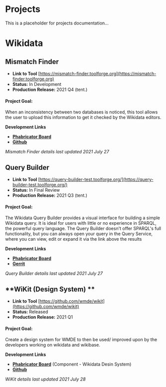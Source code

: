 # Projects

This is a placeholder for projects documentation...

# Wikidata

## **Mismatch Finder** 

* **Link to Tool** [https://mismatch-finder.toolforge.org](https://mismatch-finder.toolforge.org)
* **Status:**    In Development       
* **Production Release:**  2021 Q4 (tent.)  


#### **Project Goal:**

When an inconsistency between two databases is noticed, this tool allows the user to upload this information to get it checked by the Wikidata editors. 
    
    

**Development Links**
* [**Phabricator Board**](https://phabricator.wikimedia.org/project/view/5385/)
* [**Github**](https://github.com/wmde/wikidata-mismatch-finder) 


_Mismatch Finder details last updated 2021 July 27_


## **Query Builder** 

* **Link to Tool** [https://query-builder-test.toolforge.org/](https://query-builder-test.toolforge.org/)
* **Status:**    In Final Review       
* **Production Release:**  2021 Q3 (tent.)  


#### **Project Goal:**

The Wikidata Query Builder provides a visual interface for building a simple Wikidata query. It is ideal for users with little or no experience in SPARQL, the powerful query language. The Query Builder doesn't offer SPARQL's full functionality, but you can always open your query in the Query Service, where you can view, edit or expand it via the link above the results
    
    

**Development Links**
* [**Phabricator Board**](https://phabricator.wikimedia.org/project/view/4990/)
* [**Gerrit**](https://gerrit.wikimedia.org/g/wikidata/query-builder) 


_Query Builder details last updated 2021 July 27_



## **WiKit (Design System) ** 

* **Link to Tool** [https://github.com/wmde/wikit](https://github.com/wmde/wikit)
* **Status:**    Released
* **Production Release:**  2021 Q1


#### **Project Goal:**

Create a design system for WMDE to then be used/ improved upon by the developers working on wikidata and wikibase.
    
    

**Development Links**
* [**Phabricator Board**](https://phabricator.wikimedia.org/tag/wikidata_design_system/) (Component - Wikidata Desin System)
* [**Github**](https://github.com/wmde/wikit)


_WiKit details last updated 2021 July 28_

